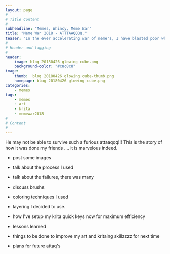 ```yaml
---
layout: page
#
# Title Content
#
subheadline: "Memes, Whincy, Meme War"
title: "Meme War 2018 - ATTTAAQQQQ."
teaser: "In the ever accelerating war of meme's, I have blasted poor whincy beard games with a furious assault of maximum meme's per inch..."
#
# Header and tagging
#
header:
    image: blog 20180426 glowing cube.png
    background-color: "#c8c8c8"
image:
    thumb:  blog 20180426 glowing cube-thumb.png
    homepage: blog 20180426 glowing cube.png 
categories:
    - memes
tags:
    - memes
    - art
    - krita
    - memewar2018
#
# Content
#
---
```

He may not be able to survive such a furious attaaqqq!!! This is the story of how it was done my friends .... it is marvelous indeed.

- post some images
- talk about the process I used
- talk about the failures, there was many
- discuss brushs 
- coloring techniques I used
- layering I decided to use.

- how I've setup my krita quick keys now for maximum efficiency

- lessons learned
- things to be done to improve my art and kritaing skillzzzz for next time
- plans for future attaq's